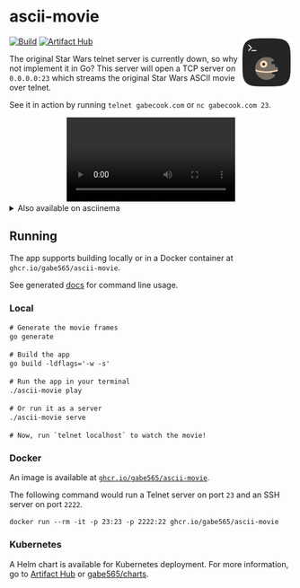 # ascii-movie

<img src="./assets/icon.svg" alt="ascii-movie logo" width="92" align="right">

[![Build](https://github.com/gabe565/ascii-movie/actions/workflows/build.yml/badge.svg)](https://github.com/gabe565/ascii-movie/actions/workflows/build.yml)
[![Artifact Hub](https://img.shields.io/endpoint?url=https://artifacthub.io/badge/repository/gabe565)](https://artifacthub.io/packages/helm/gabe565/ascii-telnet)

The original Star Wars telnet server is currently down, so why not implement it in Go? This server will open a TCP server on `0.0.0.0:23` which streams the original Star Wars ASCII movie over telnet.

See it in action by running `telnet gabecook.com` or `nc gabecook.com 23`.

<div align="center">
  <video src="https://user-images.githubusercontent.com/7717888/230577875-ef2e19bb-a804-40a1-9990-84a4ccff29df.mp4"></video>
</div>

<details>
  <summary>Also available on asciinema</summary>

  <p align="center">
    <a href="https://asciinema.org/a/431278"><img src="https://asciinema.org/a/431278.svg"/></a>
  </p>
</details>

## Running

The app supports building locally or in a Docker container at `ghcr.io/gabe565/ascii-movie`.

See generated [docs](./docs/ascii-movie.md) for command line usage.

### Local
```shell
# Generate the movie frames
go generate

# Build the app
go build -ldflags='-w -s'

# Run the app in your terminal
./ascii-movie play

# Or run it as a server
./ascii-movie serve

# Now, run `telnet localhost` to watch the movie!
```

### Docker
An image is available at [`ghcr.io/gabe565/ascii-movie`](ghcr.io/gabe565/ascii-movie).

The following command would run a Telnet server on port `23` and an SSH server on port `2222`.
```shell
docker run --rm -it -p 23:23 -p 2222:22 ghcr.io/gabe565/ascii-movie
```

### Kubernetes

A Helm chart is available for Kubernetes deployment.
For more information, go to
[Artifact Hub](https://artifacthub.io/packages/helm/gabe565/ascii-telnet) or
[gabe565/charts](https://github.com/gabe565/charts/tree/main/charts/ascii-telnet).

